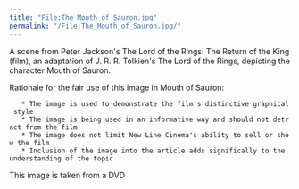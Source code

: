 ```yaml
---
title: "File:The Mouth of Sauron.jpg"
permalink: "/File:The_Mouth_of_Sauron.jpg/"
---
```


A scene from Peter Jackson's The Lord of the Rings: The Return of the
King (film), an adaptation of J. R. R. Tolkien's The Lord of the Rings,
depicting the character Mouth of Sauron.

Rationale for the fair use of this image in Mouth of Sauron:

`   * The image is used to demonstrate the film's distinctive graphical style`
`   * The image is being used in an informative way and should not detract from the film`
`   * The image does not limit New Line Cinema's ability to sell or show the film`
`   * Inclusion of the image into the article adds significally to the understanding of the topic`

This image is taken from a DVD